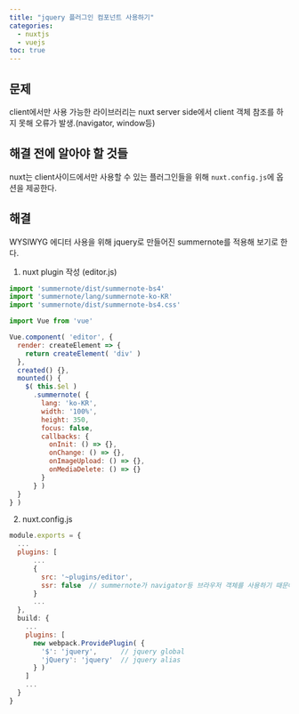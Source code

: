 ```yaml
---
title: "jquery 플러그인 컴포넌트 사용하기"
categories: 
  - nuxtjs
  - vuejs
toc: true
---
```


## 문제
client에서만 사용 가능한 라이브러리는 nuxt server side에서 client 객체 참조를 하지 못해 오류가 발생.(navigator, window등)

## 해결 전에 알아야 할 것들
nuxt는 client사이드에서만 사용할 수 있는 플러그인들을 위해 `nuxt.config.js`에 옵션을 제공한다.

## 해결
WYSIWYG 에디터 사용을 위해 jquery로 만들어진 summernote를 적용해 보기로 한다.

1. nuxt plugin 작성 (editor.js)

```javascript
import 'summernote/dist/summernote-bs4'
import 'summernote/lang/summernote-ko-KR'
import 'summernote/dist/summernote-bs4.css'

import Vue from 'vue'

Vue.component( 'editor', {
  render: createElement => {
    return createElement( 'div' )
  },
  created() {},
  mounted() {
    $( this.$el )
      .summernote( {
        lang: 'ko-KR',
        width: '100%',
        height: 350,
        focus: false,
        callbacks: {
          onInit: () => {},
          onChange: () => {},
          onImageUpload: () => {},
          onMediaDelete: () => {}
        }
      } )
  }
} )
```

2. nuxt.config.js

```javascript
module.exports = {
  ...
  plugins: [
      ...
      {
        src: '~plugins/editor',
        ssr: false  // summernote가 navigator등 브라우저 객체를 사용하기 때문에 client에서만 사용
      }
      ...
  },
  build: {
    ...
    plugins: [
      new webpack.ProvidePlugin( {
        '$': 'jquery',      // jquery global
        'jQuery': 'jquery'  // jquery alias
      } )
    ]
    ...
  }
}
```

